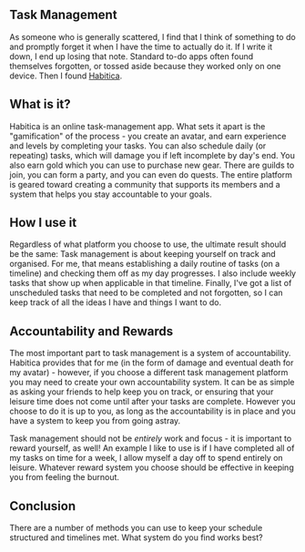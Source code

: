 ## Task Management

As someone who is generally scattered, I find that I think of something to do and promptly forget it when I have the time to actually do it. If I write it down, I end up losing that note. Standard to-do apps often found themselves forgotten, or tossed aside because they worked only on one device. Then I found [Habitica](https://habitica.com/). 

## What is it?

Habitica is an online task-management app. What sets it apart is the "gamification" of the process - you create an avatar, and earn experience and levels by completing your tasks. You can also schedule daily (or repeating) tasks, which will damage you if left incomplete by day's end. You also earn gold which you can use to purchase new gear. There are guilds to join, you can form a party, and you can even do quests. The entire platform is geared toward creating a community that supports its members and a system that helps you stay accountable to your goals.

## How I use it

Regardless of what platform you choose to use, the ultimate result should be the same: Task management is about keeping yourself on track and organised. For me, that means establishing a daily routine of tasks (on a timeline) and checking them off as my day progresses. I also include weekly tasks that show up when applicable in that timeline. Finally, I've got a list of unscheduled tasks that need to be completed and not forgotten, so I can keep track of all the ideas I have and things I want to do. 

## Accountability and Rewards

The most important part to task management is a system of accountability. Habitica provides that for me (in the form of damage and eventual death for my avatar) - however, if you choose a different task management platform you may need to create your own accountability system. It can be as simple as asking your friends to help keep you on track, or ensuring that your leisure time does not come until after your tasks are complete. However you choose to do it is up to you, as long as the accountability is in place and you have a system to keep you from going astray. 

Task management should not be *entirely* work and focus - it is important to reward yourself, as well! An example I like to use is if I have completed all of my tasks on time for a week, I allow myself a day off to spend entirely on leisure. Whatever reward system you choose should be effective in keeping you from feeling the burnout.

## Conclusion

There are a number of methods you can use to keep your schedule structured and timelines met. What system do you find works best?
